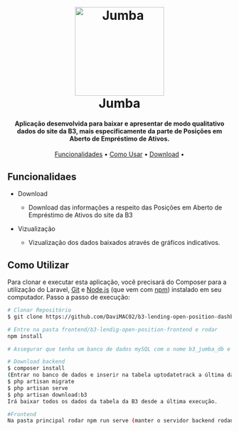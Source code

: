 
<h1 align="center">
  <br>
  <a href="https://jumba.com.br/mapa"><img src="https://jumba.com.br/images/logo2.png" alt="Jumba" width="200"></a>
  <br>
  Jumba
  <br>
</h1>

<h4 align="center">Aplicação desenvolvida para baixar e apresentar de modo qualitativo dados do site da B3, mais especificamente da parte de Posições em Aberto de Empréstimo de Ativos.</h4>


<p align="center">
  <a href="#key-features">Funcionalidades</a> •
  <a href="#how-to-use">Como Usar</a> •
  <a href="#download">Download</a> •
</p>


## Funcionalidaes

* Download
  - Download das informações a respeito das Posições em Aberto de Empréstimo de Ativos do site da B3

* Vizualização
  - Vizualização dos dados baixados através de gráficos indicativos.


## Como Utilizar

Para clonar e executar esta aplicação, você precisará do Composer para a utilização do Laravel, [Git](https://git-scm.com) e [Node.js](https://nodejs.org/en/download/) (que vem com [ npm](http://npmjs.com)) instalado em seu computador. Passo a passo de execução:

```bash
# Clonar Repositório
$ git clone https://github.com/DaviMAC02/b3-lending-open-position-dashboard.git

# Entre na pasta frontend/b3-lendig-open-position-frontend e rodar
npm install

# Assegurar que tenha um banco de dados mySQL com o nome b3_jumba_db e seu respectivo servidor rodando

# Download backend
$ composer install
(Entrar no banco de dados e inserir na tabela uptodatetrack a última data em que o download foi feito para o algoritmo saber de onde começar)
$ php artisan migrate
$ php artisan serve
$ php artisan download:b3
Irá baixar todos os dados da tabela da B3 desde a última execução.

#Frontend
Na pasta principal rodar npm run serve (manter o servidor backend rodando)
